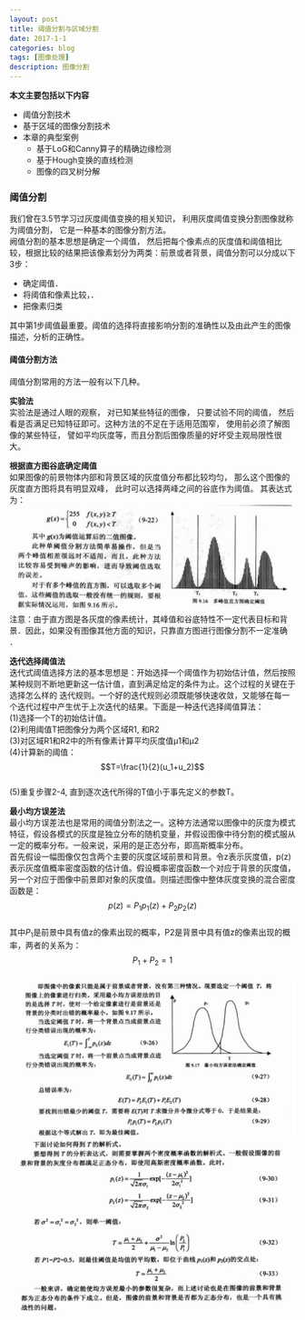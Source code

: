 ```yaml
---
layout: post
title: 阈值分割与区域分割
date: 2017-1-1
categories: blog
tags: [图像处理]
description: 图像分割
---
```



**本文主要包括以下内容**    

- 阈值分割技术
- 基于区域的图像分割技术
- 本章的典型案例
	+ 基于LoG和Canny算子的精确边缘检测
	+ 基于Hough变换的直线检测
	+ 图像的四叉树分解

### 阈值分割     
我们曾在3.5节学习过灰度阈值变换的相关知识， 利用灰度阈值变换分割图像就称为阈值分割， 它是一种基本的图像分割方法。       
阙值分割的基本思想是确定一个阈值， 然后把每个像素点的灰度值和阈值相比较，根据比较的结果把该像素划分为两类：前景或者背景，阈值分割可以分成以下3步：      

- 确定阈值．
- 将阈值和像素比较，．
- 把像素归类  

其中第1步阈值最重要。阈值的选择将直接影响分割的准确性以及由此产生的图像描述，分析的正确性。

#### 阈值分割方法
阈值分割常用的方法一般有以下几种。      

**实验法**       
实验法是通过人眼的观察， 对已知某些特征的图像， 只要试验不同的阈值， 然后看是否满足已知特征即可。这种方法的不足在于适用范围窄，
使用前必须了解图像的某些特征， 譬如平均灰度等，而且分割后图像质量的好坏受主观局限性很大。      

**根据直方图谷底确定阈值**        
如果图像的前景物体内部和背景区域的灰度值分布都比较均匀， 那么这个图像的灰度直方图将具有明显双峰， 此时可以选择两峰之间的谷底作为阈值。
其表达式为：        
![](https://raw.githubusercontent.com/whuhan2013/myImage/master/dataImage/chapter92/p1.png)  
注意：由于直方图是各灰度的像素统计，其峰值和谷底特性不一定代表目标和背景．因此，如果没有图像其他方面的知识，只靠直方图进行图像分割不一定准确 ．

**迭代选择阈值法**        
迭代式阈值选择方法的基本思想是：开始选择一个阈值作为初始估计值，然后按照某种规则不断地更新这一估计值，直到满足给定的条件为止。这个过程的关键在于选择怎么样的 迭代规则。一个好的迭代规则必须既能够快速收敛，又能够在每一个迭代过程中产生优于上次迭代的结果。下面是一种迭代选择阈值算法：     
(1)选择一个T的初始估计值。      
(2)利用阈值T把图像分为两个区域R1, 和R2       
(3)对区域R1和R2中的所有像素计算平均灰度值μ1和μ2         
(4)计算新的阈值：      
$$T=\frac{1}{2}(u_1+u_2)$$        
(5)重复步骤2-4, 直到逐次迭代所得的T值小于事先定义的参数T。        

**最小均方误差法**       
最小均方误差法也是常用的阈值分割法之一。这种方法通常以图像中的灰度为模式特征，假设各模式的灰度是独立分布的随机变量，并假设图像中待分割的模式服从一定的概率分布。一般来说，采用的是正态分布，即高斯概率分布。       
首先假设一幅图像仅包含两个主要的灰度区域前景和背景。令z表示灰度值，p(z)表示灰度值概率密度函数的估计值。假设概率密度函数一个对应于背景的灰度值，另一个对应于图像中前景即对象的灰度值。则描述图像中整体灰度变换的混合密度函数是：             
$$p(z) = P_1p_1(z) + P_2p_2(z)$$        
其中$P_1$是前景中具有值z的像素出现的概率，P2是背景中具有值z的像素出现的概率，两者的关系为：         
$$P_1+P_2=1$$        
![](https://raw.githubusercontent.com/whuhan2013/myImage/master/dataImage/chapter92/p2.png) 
![](https://raw.githubusercontent.com/whuhan2013/myImage/master/dataImage/chapter92/p3.png) 
